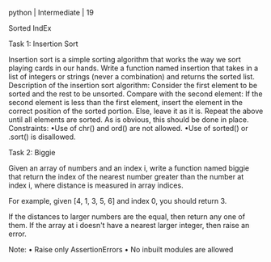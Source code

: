  python | Intermediate | 19

 

 
Sorted IndEx

 

 

Task 1: Insertion Sort

Insertion sort is a simple sorting algorithm that works the way we sort playing cards in our hands. Write a function named insertion that takes in a list of integers or strings (never a combination) and returns the sorted list.
Description of the insertion sort algorithm:
Consider the first element to be sorted and the rest to be unsorted. Compare with the second element: If the second element is less than the first element, insert the element in the correct position of the sorted portion. Else, leave it as it is. Repeat the above until all elements are sorted. As is obvious, this should be done in place.
Constraints:
•Use of chr() and ord() are not allowed.
•Use of sorted() or .sort() is disallowed.


Task 2: Biggie

Given an array of numbers and an index i, write a function named biggie that return the index of the nearest number greater than the number at index i, where distance is measured in array indices.

For example, given [4, 1, 3, 5, 6] and index 0, you should return 3.

If the distances to larger numbers are the equal, then return any one of them. If the array at i doesn't have a nearest larger integer, then raise an error.

Note:
• Raise only AssertionErrors
• No inbuilt modules are allowed 
